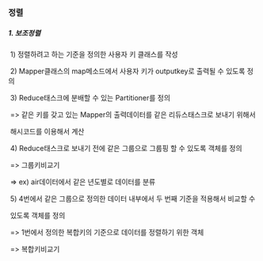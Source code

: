 ### 정렬

##### 1. 보조정렬

​		1) 정렬하려고 하는 기준을 정의한 사용자 키 클래스를 작성

​		2) Mapper클래스의 map메소드에서 사용자 키가 outputkey로 출력될 수 있도록 정의

​		3) Reduce태스크에 분배할 수 있는 Partitioner를 정의

​			=> 같은 키를 갖고 있는 Mapper의 출력데이터를 같은 리듀스태스크로 보내기 위해서

​				해시코드를 이용해서 계산

​		4) Reduce태스크로 보내기 전에 같은 그룹으로 그룹핑 할 수 있도록 객체를 정의

​			=> 그룹키비교기

​			=> ex) air데이터에서 같은 년도별로 데이터를 분류

​		5) 4번에서 같은 그룹으로 정의한 데이터 내부에서 두 번째 기준을 적용해서 비교할 수

​			있도록 객체를 정의

​			=> 1번에서 정의한 복합키의 기준으로 데이터를 정렬하기 위한 객체

​			=> 복합키비교기

